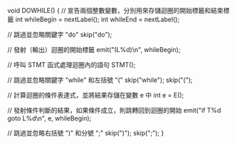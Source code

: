 void DOWHILE() {
  // 宣告兩個整數變數，分別用來存儲迴圈的開始標籤和結束標籤
  int whileBegin = nextLabel();
  int whileEnd = nextLabel();

  // 跳過並忽略關鍵字 "do"
  skip("do");

  // 發射（輸出）迴圈的開始標籤
  emit("(L%d)\n", whileBegin);

  // 呼叫 STMT 函式處理迴圈內的語句
  STMT();

  // 跳過並忽略關鍵字 "while" 和左括號 "("
  skip("while");
  skip("(");

  // 計算迴圈的條件表達式，並將結果存儲在變數 e 中
  int e = E();

  // 發射條件判斷的結果，如果條件成立，則跳轉回到迴圈的開始
  emit("if T%d goto L%d\n", e, whileBegin);

  // 跳過並忽略右括號 ")" 和分號 ";"
  skip(")");
  skip(";");
}
